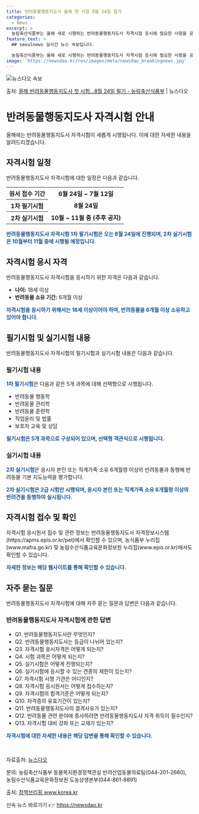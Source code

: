 ```yaml
---
title: 반려동물행동지도사 올해 첫 시험 8월 24일 필기
categories:
  - News
excerpt: >
  농림축산식품부는 올해 새로 시행하는 반려동물행동지도사 자격시험 응시에 필요한 사항을 공고하고,제1회 필기시험…
feature_text: >
  ## seoulnews 실시간 뉴스 속보입니다.

  농림축산식품부는 올해 새로 시행하는 반려동물행동지도사 자격시험 응시에 필요한 사항을 공고하고,제1회 필기시험…
image: 'https://newsdao.kr/res/images/meta/newsdao_breakingnews.jpg'
---
```


![뉴스다오 속보](https://newsdao.kr/res/images/meta/newsdao_breakingnews.jpg)

<p>출처: <a href="https://newsdao.kr/3920" rel="dofollow">올해 반려동물행동지도사 첫 시험…8월 24일 필기 - 농림축산식품부</a> | 뉴스다오</p>

<h1>반려동물행동지도사 자격시험 안내</h1>

<p data-ke-size="size16">올해에는 반려동물행동지도사 자격시험이 새롭게 시행됩니다. 이에 대한 자세한 내용을 알려드리겠습니다.</p>

<h2 data-ke-size="size24">자격시험 일정</h2>

<p>반려동물행동지도사 자격시험에 대한 일정은 다음과 같습니다.</p>

<table>
	<tr>
		<th>원서 접수 기간</th>
		<td style="text-align: center; height: 17px;"><b>6월 24일 ~ 7월 12일</b></td>
	</tr>
	<tr>
		<th>1차 필기시험</th>
		<td style="text-align: center; height: 17px;"><b>8월 24일</b></td>
	</tr>
	<tr>
		<th>2차 실기시험</th>
		<td style="text-align: center; height: 17px;"><b>10월 ~ 11월 중 (추후 공지)</b></td>
	</tr>
</table>

<p><b><span style="color: #1a5490;">반려동물행동지도사 자격시험 1차 필기시험은 오는 8월 24일에 진행되며, 2차 실기시험은 10월부터 11월 중에 시행될 예정입니다.</span></b></p>

<h2 data-ke-size="size24">자격시험 응시 자격</h2>

<p>반려동물행동지도사 자격시험을 응시하기 위한 자격은 다음과 같습니다.</p>

<ul>
	<li><b>나이:</b> 18세 이상</li>
	<li><b>반려동물 소유 기간:</b> 6개월 이상</li>
</ul>

<p><b><span style="color: #1a5490;">자격시험을 응시하기 위해서는 18세 이상이어야 하며, 반려동물을 6개월 이상 소유하고 있어야 합니다.</span></b></p>

<h2 data-ke-size="size24">필기시험 및 실기시험 내용</h2>

<p>반려동물행동지도사 자격시험의 필기시험과 실기시험 내용은 다음과 같습니다.</p>

<h3>필기시험 내용</h3>

<p><b><span style="color: #1a5490;">1차 필기시험</span></b>은 다음과 같은 5개 과목에 대해 선택형으로 시행됩니다.</p>

<ul>
	<li>반려동물 행동학</li>
	<li>반려동물 관리학</li>
	<li>반려동물 훈련학</li>
	<li>직업윤리 및 법률</li>
	<li>보호자 교육 및 상담</li>
</ul>

<p><b><span style="color: #1a5490;">필기시험은 5개 과목으로 구성되어 있으며, 선택형 객관식으로 시행됩니다.</span></b></p>

<h3>실기시험 내용</h3>

<p><b><span style="color: #1a5490;">2차 실기시험</span></b>은 응시자 본인 또는 직계가족 소유 6개월령 이상의 반려동물과 동행해 반려동물 기본 지도능력을 평가합니다.</p>

<p><b><span style="color: #1a5490;">2차 실기시험은 2급 시험만 시행되며, 응시자 본인 또는 직계가족 소유 6개월령 이상의 반려견을 동행하여 실시됩니다.</span></b></p>

<h2 data-ke-size="size24">자격시험 접수 및 확인</h2>

<p>자격시험 응시원서 접수 및 관련 정보는 반려동물행동지도사 자격정보시스템(https://apms.epis.or.kr/pet)에서 확인할 수 있으며, 농식품부 누리집(www.mafra.go.kr) 및 농림수산식품교육문화정보원 누리집(www.epis.or.kr)에서도 확인할 수 있습니다.</p>

<p><b><span style="color: #1a5490;">자세한 정보는 해당 웹사이트를 통해 확인할 수 있습니다.</span></b></p>

<h2 data-ke-size="size24">자주 묻는 질문</h2>

<p>반려동물행동지도사 자격시험에 대해 자주 묻는 질문과 답변은 다음과 같습니다.</p>

<h3>반려동물행동지도사 자격시험에 관한 답변</h3>

<ul>
	<li>Q1. 반려동물행동지도사란 무엇인지?</li>
	<li>Q2. 반려동물행동지도사는 등급이 나뉘어 있는지?</li>
	<li>Q3. 자격시험 응시자격은 어떻게 되는지?</li>
	<li>Q4. 시험 과목은 어떻게 되는지?</li>
	<li>Q5. 실기시험은 어떻게 진행되는지?</li>
	<li>Q6. 실기시험에 응시할 수 있는 견종의 제한이 있는지?</li>
	<li>Q7. 자격시험 시행 기관은 어디인지?</li>
	<li>Q8. 자격시험 응시원서는 어떻게 접수하는지?</li>
	<li>Q9. 자격시험의 합격기준은 어떻게 되는지?</li>
	<li>Q10. 자격증의 유효기간이 있는지?</li>
	<li>Q11. 반려동물행동지도사의 결격사유가 있는지?</li>
	<li>Q12. 반려동물 관련 분야에 종사하려면 반려동물행동지도사 자격 취득이 필수인지?</li>
	<li>Q13. 자격시험 대비 강좌 또는 교재가 있는지?</li>
</ul>

<p><b><span style="color: #1a5490;">자격시험에 대한 자세한 내용은 해당 답변을 통해 확인할 수 있습니다.</span></b></p>

<p data-ke-size="size16">&nbsp;</p>

<p>자료출처: <a href="https://newsdao.kr/3920">뉴스다오</a></p>
<p>문의: 농림축산식품부 동물복지환경정책관실 반려산업동물의료팀(044-201-2660), 농림수산식품교육문화정보원 도농상생본부(044-861-8891)</p>
<p>출처: <a href="https://www.korea.kr/">정책브리핑 www.korea.kr</a></p> 

신속 뉴스 바로가기 👉 <a href="https://newsdao.kr" rel="dofollow">https://newsdao.kr</a>


